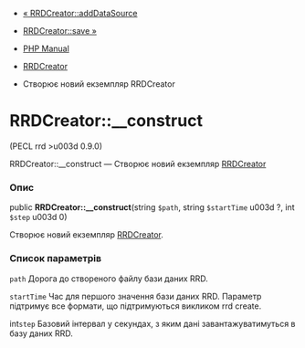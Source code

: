 - [« RRDCreator::addDataSource](rrdcreator.adddatasource.md)
- [RRDCreator::save »](rrdcreator.save.md)

- [PHP Manual](index.md)
- [RRDCreator](class.rrdcreator.md)
- Створює новий екземпляр RRDCreator

# RRDCreator::\_\_construct

(PECL rrd \>u003d 0.9.0)

RRDCreator::\_\_construct — Створює новий екземпляр
[RRDCreator](class.rrdcreator.md)

### Опис

public **RRDCreator::\_\_construct**(string `$path`, string `$startTime`
u003d ?, int `$step` u003d 0)

Створює новий екземпляр [RRDCreator](class.rrdcreator.md).

### Список параметрів

`path`
Дорога до створеного файлу бази даних RRD.

`startTime`
Час для першого значення бази даних RRD. Параметр підтримує все
формати, що підтримуються викликом rrd create.

int`step`
Базовий інтервал у секундах, з яким дані завантажуватимуться в базу
даних RRD.
